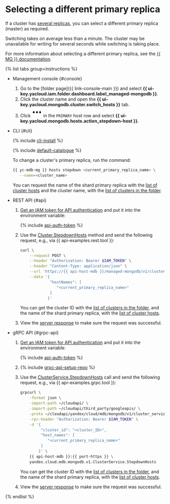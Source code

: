 # Selecting a different primary replica

If a cluster has [several replicas](../concepts/replication.md), you can select a different primary replica (master) as required.

Switching takes on average less than a minute. The cluster may be unavailable for writing for several seconds while switching is taking place.

For more information about selecting a different primary replica, see the [{{ MG }} documentation](https://docs.mongodb.com/manual/reference/method/rs.stepDown/).

{% list tabs group=instructions %}

- Management console {#console}

    1. Go to the [folder page]({{ link-console-main }}) and select **{{ ui-key.yacloud.iam.folder.dashboard.label_managed-mongodb }}**.
    1. Click the cluster name and open the **{{ ui-key.yacloud.mongodb.cluster.switch_hosts }}** tab.
    1. Click ![options](../../_assets/console-icons/ellipsis.svg) in the `PRIMARY` host row and select **{{ ui-key.yacloud.mongodb.hosts.action_stepdown-host }}**.

- CLI {#cli}

    {% include [cli-install](../../_includes/cli-install.md) %}

    {% include [default-catalogue](../../_includes/default-catalogue.md) %}

    To change a cluster's primary replica, run the command:

    ```bash
    {{ yc-mdb-mg }} hosts stepdown <current_primary_replica_name> \
       --name=<cluster_name>
    ```

    You can request the name of the shard primary replica with the [list of cluster hosts](hosts.md#list) and the cluster name, with the [list of clusters in the folder](cluster-list.md#list-clusters).

- REST API {#api}

    1. [Get an IAM token for API authentication](../api-ref/authentication.md) and put it into the environment variable:

        {% include [api-auth-token](../../_includes/mdb/api-auth-token.md) %}

    1. Use the [Cluster.StepdownHosts](../api-ref/Cluster/stepdownHosts.md) method and send the following request, e.g., via {{ api-examples.rest.tool }}:

        ```bash
        curl \
            --request POST \
            --header "Authorization: Bearer $IAM_TOKEN" \
            --header "Content-Type: application/json" \
            --url 'https://{{ api-host-mdb }}/managed-mongodb/v1/clusters/<cluster_ID>:stepdownHosts' \
            --data '{
                     "hostNames": [
                        "<current_primary_replica_name>"
                     ]
                    }'
        ```

        You can get the cluster ID with the [list of clusters in the folder](cluster-list.md#list-clusters), and the name of the shard primary replica, with the [list of cluster hosts](hosts.md#list).

    1. View the [server response](../api-ref/Cluster/stepdownHosts.md#yandex.cloud.operation.Operation) to make sure the request was successful.

- gRPC API {#grpc-api}

    1. [Get an IAM token for API authentication](../api-ref/authentication.md) and put it into the environment variable:

        {% include [api-auth-token](../../_includes/mdb/api-auth-token.md) %}

    1. {% include [grpc-api-setup-repo](../../_includes/mdb/grpc-api-setup-repo.md) %}

    1. Use the [ClusterService.StepdownHosts](../api-ref/grpc/Cluster/stepdownHosts.md) call and send the following request, e.g., via {{ api-examples.grpc.tool }}:

        ```bash
        grpcurl \
            -format json \
            -import-path ~/cloudapi/ \
            -import-path ~/cloudapi/third_party/googleapis/ \
            -proto ~/cloudapi/yandex/cloud/mdb/mongodb/v1/cluster_service.proto \
            -rpc-header "Authorization: Bearer $IAM_TOKEN" \
            -d '{
                 "cluster_id": "<cluster_ID>",
                 "host_names": [
                    "<current_primary_replica_name>"
                 ]
                }' \
            {{ api-host-mdb }}:{{ port-https }} \
            yandex.cloud.mdb.mongodb.v1.ClusterService.StepdownHosts
        ```    

        You can get the cluster ID with the [list of clusters in the folder](cluster-list.md#list-clusters), and the name of the shard primary replica, with the [list of cluster hosts](hosts.md#list).

    1. View the [server response](../api-ref/grpc/Cluster/stepdownHosts.md#yandex.cloud.operation.Operation) to make sure the request was successful.

{% endlist %}
